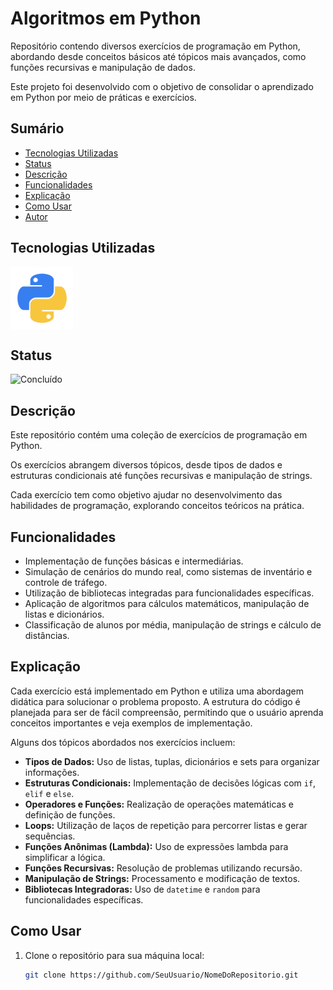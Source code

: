 # Algoritmos em Python

Repositório contendo diversos exercícios de programação em Python, abordando desde conceitos básicos até tópicos mais avançados, como funções recursivas e manipulação de dados.

Este projeto foi desenvolvido com o objetivo de consolidar o aprendizado em Python por meio de práticas e exercícios.

## Sumário

- [Tecnologias Utilizadas](#tecnologias-utilizadas)
- [Status](#status)
- [Descrição](#descrição)
- [Funcionalidades](#funcionalidades)
- [Explicação](#explicação)
- [Como Usar](#como-usar)
- [Autor](#autor)

## Tecnologias Utilizadas

<div style="display: flex; flex-direction: row;">
  <div style="margin-right: 20px; display: flex; justify-content: flex-start;">
    <img src="img/python.png" alt="Logo Python" width="100"/>
  </div>
</div>

## Status

![Concluído](http://img.shields.io/static/v1?label=STATUS&message=CONCLUIDO&color=GREEN&style=for-the-badge)

## Descrição

Este repositório contém uma coleção de exercícios de programação em Python.

Os exercícios abrangem diversos tópicos, desde tipos de dados e estruturas condicionais até funções recursivas e manipulação de strings.

Cada exercício tem como objetivo ajudar no desenvolvimento das habilidades de programação, explorando conceitos teóricos na prática.

## Funcionalidades

- Implementação de funções básicas e intermediárias.
- Simulação de cenários do mundo real, como sistemas de inventário e controle de tráfego.
- Utilização de bibliotecas integradas para funcionalidades específicas.
- Aplicação de algoritmos para cálculos matemáticos, manipulação de listas e dicionários.
- Classificação de alunos por média, manipulação de strings e cálculo de distâncias.

## Explicação

Cada exercício está implementado em Python e utiliza uma abordagem didática para solucionar o problema proposto. A estrutura do código é planejada para ser de fácil compreensão, permitindo que o usuário aprenda conceitos importantes e veja exemplos de implementação.

Alguns dos tópicos abordados nos exercícios incluem:

- **Tipos de Dados:** Uso de listas, tuplas, dicionários e sets para organizar informações.
- **Estruturas Condicionais:** Implementação de decisões lógicas com `if`, `elif` e `else`.
- **Operadores e Funções:** Realização de operações matemáticas e definição de funções.
- **Loops:** Utilização de laços de repetição para percorrer listas e gerar sequências.
- **Funções Anônimas (Lambda):** Uso de expressões lambda para simplificar a lógica.
- **Funções Recursivas:** Resolução de problemas utilizando recursão.
- **Manipulação de Strings:** Processamento e modificação de textos.
- **Bibliotecas Integradoras:** Uso de `datetime` e `random` para funcionalidades específicas.

## Como Usar

1. Clone o repositório para sua máquina local:
   ```bash
   git clone https://github.com/SeuUsuario/NomeDoRepositorio.git
   ```
